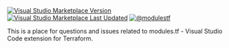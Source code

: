 [![Visual Studio Marketplace Version](https://img.shields.io/visual-studio-marketplace/v/betajob.modulestf?color=5c4ee5&label=Latest%20version)](https://marketplace.visualstudio.com/items?itemName=betajob.modulestf) [![Visual Studio Marketplace Last Updated](https://img.shields.io/visual-studio-marketplace/last-updated/betajob.modulestf?color=5c4ee5)](https://marketplace.visualstudio.com/items?itemName=betajob.modulestf) [![@modulestf](https://img.shields.io/twitter/follow/modulestf?style=social)](https://twitter.com/modulestf)

This is a place for questions and issues related to modules.tf - Visual Studio Code extension for Terraform.
